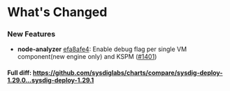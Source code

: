 # What's Changed

### New Features
- **node-analyzer** [efa8afe4](https://github.com/sysdiglabs/charts/commit/efa8afe4483629350de8647277c6778896aafd09): Enable debug flag per single VM component(new engine only) and KSPM ([#1401](https://github.com/sysdiglabs/charts/issues/1401))
#### Full diff: https://github.com/sysdiglabs/charts/compare/sysdig-deploy-1.29.0...sysdig-deploy-1.29.1
